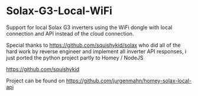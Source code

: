 # Solax-G3-Local-WiFi

Support for local Solax G3 inverters using the WiFi dongle with local connection and API instead of the cloud connection.

Special thanks to https://github.com/squishykid/solax who did all of the hard work by reverse engineer and implement all inverter API responses, i just ported the python project partly to Homey / NodeJS

https://github.com/squishykid

Project can be found on https://github.com/jurgenmahn/homey-solax-local-api